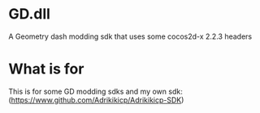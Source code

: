 # GD.dll
A Geometry dash modding sdk that uses some cocos2d-x 2.2.3 headers



# What is for

This is for some GD modding sdks and my own sdk: (https://www.github.com/Adrikikicp/Adrikikicp-SDK)



